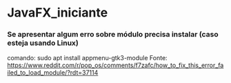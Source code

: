 # JavaFX_iniciante


### Se apresentar algum erro sobre módulo precisa instalar (caso esteja usando Linux)
comando: sudo apt install appmenu-gtk3-module
Fonte: https://www.reddit.com/r/pop_os/comments/f7zafc/how_to_fix_this_error_failed_to_load_module/?rdt=37114

